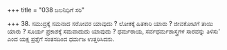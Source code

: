 +++
title = "038 ಜಲನಿಧಿಗೆ ಸರಿ"

+++
38. ಸಮುದ್ರಕ್ಕೆ ಸಮನಾದ ಸರೋವರ ಯಾವುದು  ? ಲೋಕಕ್ಕೆ ಹಿತಕಾರಿ ಯಾರು ? ಜೀವಕೋಟಿಗೆ ತಾಯಿ ಯಾರು ? ಸೂರ್ಯ ಪ್ರಕಾಶಕ್ಕೆ ಸಮವಾದುದು ಯಾವುದು ? ಧರ್ಮರಾಯ, ಸರ್ವಧರ್ಮಶಾಸ್ತ್ರಗಳ ಸಾರವನ್ನು ತಿಳಿಸು' ಎಂದ ಯಕ್ಷ ಪ್ರಶ್ನೆಗೆ ಸಂತಸದಿಂದ ಧರ್ಮಜ ಉತ್ತರಿಸಿದನು.